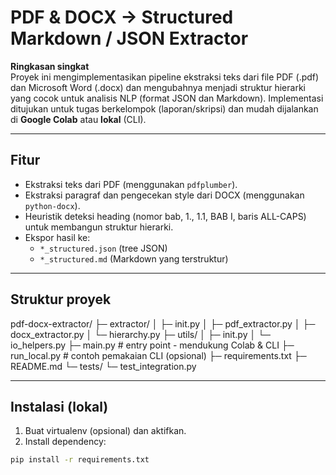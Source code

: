 # PDF & DOCX → Structured Markdown / JSON Extractor

**Ringkasan singkat**  
Proyek ini mengimplementasikan pipeline ekstraksi teks dari file PDF (.pdf) dan Microsoft Word (.docx) dan mengubahnya menjadi struktur hierarki yang cocok untuk analisis NLP (format JSON dan Markdown). Implementasi ditujukan untuk tugas berkelompok (laporan/skripsi) dan mudah dijalankan di **Google Colab** atau **lokal** (CLI).

---

## Fitur
- Ekstraksi teks dari PDF (menggunakan `pdfplumber`).
- Ekstraksi paragraf dan pengecekan style dari DOCX (menggunakan `python-docx`).
- Heuristik deteksi heading (nomor bab, 1., 1.1, BAB I, baris ALL-CAPS) untuk membangun struktur hierarki.
- Ekspor hasil ke:
  - `*_structured.json` (tree JSON)
  - `*_structured.md` (Markdown yang terstruktur)

---

## Struktur proyek

pdf-docx-extractor/
├─ extractor/
│ ├─ init.py
│ ├─ pdf_extractor.py
│ ├─ docx_extractor.py
│ └─ hierarchy.py
├─ utils/
│ ├─ init.py
│ └─ io_helpers.py
├─ main.py # entry point - mendukung Colab & CLI
├─ run_local.py # contoh pemakaian CLI (opsional)
├─ requirements.txt
├─ README.md
└─ tests/
└─ test_integration.py

---

## Instalasi (lokal)
1. Buat virtualenv (opsional) dan aktifkan.
2. Install dependency:
```bash
pip install -r requirements.txt
